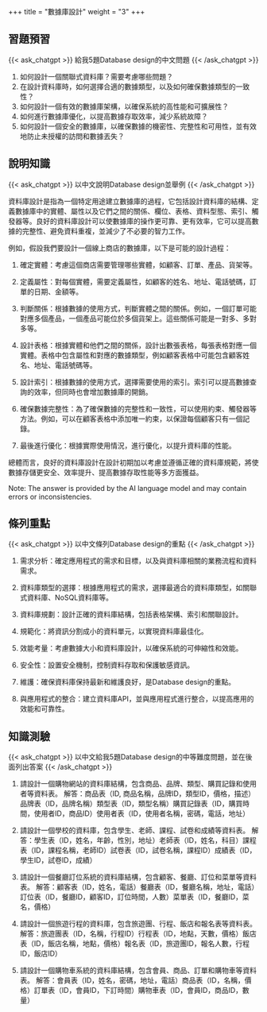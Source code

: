 +++
title = "數據庫設計"
weight = "3"
+++
## 習題預習
{{< ask_chatgpt >}}
給我5題Database design的中文問題
{{< /ask_chatgpt >}}



1. 如何設計一個關聯式資料庫？需要考慮哪些問題？
2. 在設計資料庫時，如何選擇合適的數據類型，以及如何確保數據類型的一致性？
3. 如何設計一個有效的數據庫架構，以確保系統的高性能和可擴展性？
4. 如何進行數據庫優化，以提高數據存取效率，減少系統故障？
5. 如何設計一個安全的數據庫，以確保數據的機密性、完整性和可用性，並有效地防止未授權的訪問和數據丟失？   

## 說明知識
{{< ask_chatgpt >}}
以中文說明Database design並舉例
{{< /ask_chatgpt >}}



資料庫設計是指為一個特定用途建立數據庫的過程，它包括設計資料庫的結構、定義數據庫中的實體、屬性以及它們之間的關係、欄位、表格、資料型態、索引、觸發器等。良好的資料庫設計可以使數據庫的操作更可靠、更有效率，它可以提高數據的完整性、避免資料重複，並減少了不必要的智力工作。

例如，假設我們要設計一個線上商店的數據庫，以下是可能的設計過程：

1. 確定實體：考慮這個商店需要管理哪些實體，如顧客、訂單、產品、貨架等。

2. 定義屬性：對每個實體，需要定義屬性，如顧客的姓名、地址、電話號碼，訂單的日期、金額等。

3. 判斷關係：根據數據的使用方式，判斷實體之間的關係。例如，一個訂單可能對應多個產品，一個產品可能位於多個貨架上。這些關係可能是一對多、多對多等。

4. 設計表格：根據實體和他們之間的關係，設計出數張表格，每張表格對應一個實體。表格中包含屬性和對應的數據類型，例如顧客表格中可能包含顧客姓名、地址、電話號碼等。

5. 設計索引：根據數據的使用方式，選擇需要使用的索引。索引可以提高數據查詢的效率，但同時也會增加數據庫的開銷。

6. 確保數據完整性：為了確保數據的完整性和一致性，可以使用約束、觸發器等方法。例如，可以在顧客表格中添加唯一約束，以保證每個顧客只有一個記錄。

7. 最後進行優化：根據實際使用情況，進行優化，以提升資料庫的性能。

總體而言，良好的資料庫設計在設計初期加以考慮並遵循正確的資料庫規範，將使數據存儲更安全、效率提升、提高數據存取性能等多方面獲益。

Note: The answer is provided by the AI language model and may contain errors or inconsistencies.   

## 條列重點
{{< ask_chatgpt >}}
以中文條列Database design的重點
{{< /ask_chatgpt >}}



1. 需求分析：確定應用程式的需求和目標，以及與資料庫相關的業務流程和資料需求。

2. 資料庫類型的選擇：根據應用程式的需求，選擇最適合的資料庫類型，如關聯式資料庫、NoSQL資料庫等。

3. 資料庫規劃：設計正確的資料庫結構，包括表格架構、索引和關聯設計。

4. 規範化：將資訊分割成小的資料單元，以實現資料庫最佳化。

5. 效能考量：考慮數據大小和資料庫設計，以確保系統的可伸縮性和效能。

6. 安全性：設置安全機制，控制資料存取和保護敏感資訊。

7. 維護：確保資料庫保持最新和維護良好，是Database design的重點。

8. 與應用程式的整合：建立資料庫API，並與應用程式進行整合，以提高應用的效能和可靠性。   

## 知識測驗
{{< ask_chatgpt >}}
以中文給我5題Database design的中等難度問題，並在後面列出答案
{{< /ask_chatgpt >}}



1. 請設計一個購物網站的資料庫結構，包含商品、品牌、類型、購買記錄和使用者等資料表。
解答：商品表（ID, 商品名稱，品牌ID，類型ID，價格，描述）品牌表（ID，品牌名稱）類型表（ID，類型名稱）購買記錄表（ID，購買時間，使用者ID，商品ID）使用者表（ID，使用者名稱，密碼，電話，地址）

2. 請設計一個學校的資料庫，包含學生、老師、課程、試卷和成績等資料表。
解答：學生表（ID，姓名，年齡，性別，地址）老師表（ID，姓名，科目）課程表（ID，課程名稱，老師ID）試卷表（ID，試卷名稱，課程ID）成績表（ID，學生ID，試卷ID，成績）

3. 請設計一個餐廳訂位系統的資料庫結構，包含顧客、餐廳、訂位和菜單等資料表。
解答：顧客表（ID，姓名，電話）餐廳表（ID，餐廳名稱，地址，電話）訂位表（ID，餐廳ID，顧客ID，訂位時間，人數）菜單表（ID，餐廳ID，菜名，價格）

4. 請設計一個旅遊行程的資料庫，包含旅遊團、行程、飯店和報名表等資料表。
解答：旅遊團表（ID，名稱，行程ID）行程表（ID，地點，天數，價格）飯店表（ID，飯店名稱，地點，價格）報名表（ID，旅遊團ID，報名人數，行程ID，飯店ID）

5. 請設計一個購物車系統的資料庫結構，包含會員、商品、訂單和購物車等資料表。
解答：會員表（ID，姓名，密碼，地址，電話）商品表（ID，名稱，價格）訂單表（ID，會員ID，下訂時間）購物車表（ID，會員ID，商品ID，數量）   

